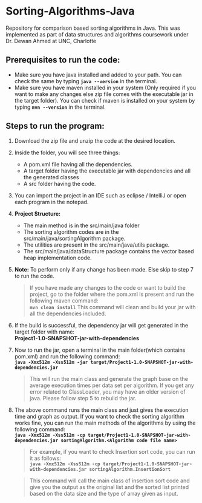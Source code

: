 # Sorting-Algorithms-Java
Repository for comparison based sorting algorithms in Java. This was implemented as part of data structures and algorithms coursework under Dr. Dewan Ahmed at UNC, Charlotte

## Prerequisites to run the code:
* Make sure you have java installed and added to your path. You can check the same by typing **```java --version```** in the terminal.
* Make sure you have maven installed in your system (Only required if you want to make any changes else zip file comes with the executable jar in the target folder). You can check if maven is installed on your system by typing **```mvn --version```** in the terminal.

## Steps to run the program:

1. Download the zip file and unzip the code at the desired location.


2. Inside the folder, you will see three things:
   * A pom.xml file having all the dependencies.
   * A target folder having the executable jar with dependencies and all the generated classes
   * A src folder having the code.


3. You can import the project in an IDE such as eclipse / IntelliJ or open each program in the notepad.


4. **Project Structure:**
   * The main method is in the src/main/java folder
   * The sorting algorithm codes are in the src/main/java/sortingAlgorithm package.
   * The utilities are present in the src/main/java/utils package.
   * The src/main/java/dataStructure package contains the vector based heap implementation code.


5. **Note:** To perform only if any change has been made. Else skip to step 7 to run the code.
     > If you have made any changes to the code or want to build the project, go to the folder where the pom.xml is present and run the following maven command:<br /> 
	   **```mvn clean install```**
     > This command will clean and build your jar with all the dependencies included.


6. If the build is successful, the dependency jar will get generated in the target folder with name:<br />
	**Project1-1.0-SNAPSHOT-jar-with-dependencies**


7. Now to run the jar, open a terminal in the main folder(which contains pom.xml) and run the following command:<br />
**```java -Xmx512m -Xss512m -jar target/Project1-1.0-SNAPSHOT-jar-with-dependencies.jar```**

   > This will run the main class and generate the graph base on the average execution times per data set per algorithm. If you get any error related to ClassLoader, you may have an older version of java. Please follow step 5 to rebuild the jar.


8. The above command runs the main class and just gives the execution time and graph as output. If you want to check the sorting algorithm works fine, you can run the main methods of the algorithms by using the following command:<br />
**```java -Xmx512m -Xss512m -cp target/Project1-1.0-SNAPSHOT-jar-with-dependencies.jar sortingAlgorithm.<Algorithm code file name>```**

   > For example, if you want to check Insertion sort code, you can run it as follows:<br /> 
**```java -Xmx512m -Xss512m -cp target/Project1-1.0-SNAPSHOT-jar-with-dependencies.jar sortingAlgorithm.InsertionSort```**

   > This command will call the main class of insertion sort code and give you the output as the original list and the sorted list printed based on the data size and the type of array given as input.

